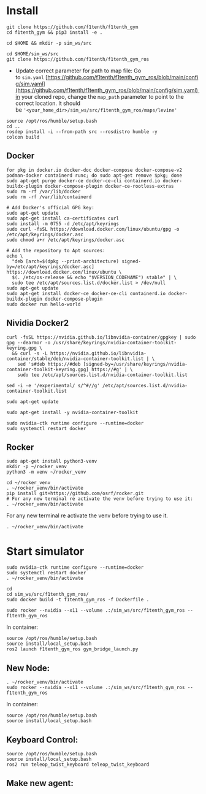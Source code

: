 # Install
```
git clone https://github.com/f1tenth/f1tenth_gym
cd f1tenth_gym && pip3 install -e .

cd $HOME && mkdir -p sim_ws/src

cd $HOME/sim_ws/src
git clone https://github.com/f1tenth/f1tenth_gym_ros
```
- Update correct parameter for path to map file: Go to `sim.yaml` [https://github.com/f1tenth/f1tenth_gym_ros/blob/main/config/sim.yaml](https://github.com/f1tenth/f1tenth_gym_ros/blob/main/config/sim.yaml) in your cloned repo, change the `map_path` parameter to point to the correct location. It should be `'<your_home_dir>/sim_ws/src/f1tenth_gym_ros/maps/levine'`
```
source /opt/ros/humble/setup.bash
cd ..
rosdep install -i --from-path src --rosdistro humble -y
colcon build
```
## Docker
```
for pkg in docker.io docker-doc docker-compose docker-compose-v2 podman-docker containerd runc; do sudo apt-get remove $pkg; done
sudo apt-get purge docker-ce docker-ce-cli containerd.io docker-buildx-plugin docker-compose-plugin docker-ce-rootless-extras
sudo rm -rf /var/lib/docker
sudo rm -rf /var/lib/containerd

# Add Docker's official GPG key:
sudo apt-get update
sudo apt-get install ca-certificates curl
sudo install -m 0755 -d /etc/apt/keyrings
sudo curl -fsSL https://download.docker.com/linux/ubuntu/gpg -o /etc/apt/keyrings/docker.asc
sudo chmod a+r /etc/apt/keyrings/docker.asc

# Add the repository to Apt sources:
echo \
  "deb [arch=$(dpkg --print-architecture) signed-by=/etc/apt/keyrings/docker.asc] https://download.docker.com/linux/ubuntu \
  $(. /etc/os-release && echo "$VERSION_CODENAME") stable" | \
  sudo tee /etc/apt/sources.list.d/docker.list > /dev/null
sudo apt-get update
sudo apt-get install docker-ce docker-ce-cli containerd.io docker-buildx-plugin docker-compose-plugin
sudo docker run hello-world
```
## Nividia Docker2
```
curl -fsSL https://nvidia.github.io/libnvidia-container/gpgkey | sudo gpg --dearmor -o /usr/share/keyrings/nvidia-container-toolkit-keyring.gpg \
  && curl -s -L https://nvidia.github.io/libnvidia-container/stable/deb/nvidia-container-toolkit.list | \
    sed 's#deb https://#deb [signed-by=/usr/share/keyrings/nvidia-container-toolkit-keyring.gpg] https://#g' | \
    sudo tee /etc/apt/sources.list.d/nvidia-container-toolkit.list
    
sed -i -e '/experimental/ s/^#//g' /etc/apt/sources.list.d/nvidia-container-toolkit.list

sudo apt-get update

sudo apt-get install -y nvidia-container-toolkit
```

```
sudo nvidia-ctk runtime configure --runtime=docker
sudo systemctl restart docker
```
## Rocker
```
sudo apt-get install python3-venv
mkdir -p ~/rocker_venv
python3 -m venv ~/rocker_venv

cd ~/rocker_venv
. ~/rocker_venv/bin/activate
pip install git+https://github.com/osrf/rocker.git
# For any new terminal re activate the venv before trying to use it:
. ~/rocker_venv/bin/activate
```
For any new terminal re activate the venv before trying to use it.
```
. ~/rocker_venv/bin/activate
```
# Start simulator
```
sudo nvidia-ctk runtime configure --runtime=docker
sudo systemctl restart docker
. ~/rocker_venv/bin/activate
```

```
cd 
cd sim_ws/src/f1tenth_gym_ros/
sudo docker build -t f1tenth_gym_ros -f Dockerfile .
```
```
sudo rocker --nvidia --x11 --volume .:/sim_ws/src/f1tenth_gym_ros -- f1tenth_gym_ros
```
In container:
```
source /opt/ros/humble/setup.bash
source install/local_setup.bash
ros2 launch f1tenth_gym_ros gym_bridge_launch.py
```
## New Node:
```
. ~/rocker_venv/bin/activate
sudo rocker --nvidia --x11 --volume .:/sim_ws/src/f1tenth_gym_ros -- f1tenth_gym_ros
```
In container:
```
source /opt/ros/humble/setup.bash
source install/local_setup.bash
```
## Keyboard Control:
```
source /opt/ros/humble/setup.bash
source install/local_setup.bash
ros2 run teleop_twist_keyboard teleop_twist_keyboard
```
## Make new agent:
